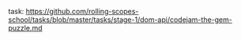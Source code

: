 task: https://github.com/rolling-scopes-school/tasks/blob/master/tasks/stage-1/dom-api/codejam-the-gem-puzzle.md
